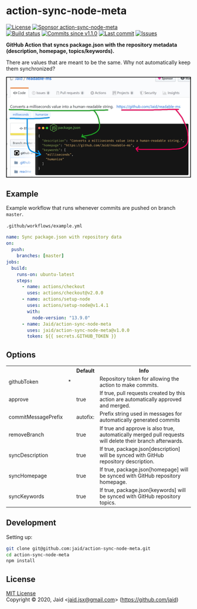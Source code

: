 # action-sync-node-meta


<a href="https://raw.githubusercontent.com/jaid/action-sync-node-meta/master/license.txt"><img src="https://img.shields.io/github/license/jaid/action-sync-node-meta?style=flat-square" alt="License"/></a> <a href="https://github.com/sponsors/jaid"><img src="https://img.shields.io/badge/<3-Sponsor-FF45F1?style=flat-square" alt="Sponsor action-sync-node-meta"/></a>  
<a href="https://actions-badge.atrox.dev/jaid/action-sync-node-meta/goto"><img src="https://img.shields.io/endpoint.svg?style=flat-square&url=https%3A%2F%2Factions-badge.atrox.dev%2Fjaid%2Faction-sync-node-meta%2Fbadge" alt="Build status"/></a> <a href="https://github.com/jaid/action-sync-node-meta/commits"><img src="https://img.shields.io/github/commits-since/jaid/action-sync-node-meta/v1.1.0?style=flat-square&logo=github" alt="Commits since v1.1.0"/></a> <a href="https://github.com/jaid/action-sync-node-meta/commits"><img src="https://img.shields.io/github/last-commit/jaid/action-sync-node-meta?style=flat-square&logo=github" alt="Last commit"/></a> <a href="https://github.com/jaid/action-sync-node-meta/issues"><img src="https://img.shields.io/github/issues/jaid/action-sync-node-meta?style=flat-square&logo=github" alt="Issues"/></a>  

**GitHub Action that syncs package.json with the repository metadata (description, homepage, topics/keywords).**


There are values that are meant to be the same. Why not automatically keep them synchronized?

![Banner](readme/banner.jpg)





## Example

Example workflow that runs whenever commits are pushed on branch `master`.

`.github/workflows/example.yml`
```yaml
name: Sync package.json with repository data
on:
  push:
    branches: [master]
jobs:
  build:
    runs-on: ubuntu-latest
    steps:
      - name: actions/checkout
        uses: actions/checkout@v2.0.0
      - name: actions/setup-node
        uses: actions/setup-node@v1.4.1
        with:
          node-version: "13.9.0"
      - name: Jaid/action-sync-node-meta
        uses: jaid/action-sync-node-meta@v1.0.0
        token: ${{ secrets.GITHUB_TOKEN }}
```







## Options



<table>
<tr>
<th></th>
<th></th>
<th>Default</th>
<th>Info</th>
</tr>
<tr>
<td>githubToken</td>
<td>*</td>
<td></td>
<td>Repository token for allowing the action to make commits.</td>
</tr>
<tr>
<td>approve</td>
<td></td>
<td>true</td>
<td>If true, pull requests created by this action are automatically approved and merged.</td>
</tr>
<tr>
<td>commitMessagePrefix</td>
<td></td>
<td>autofix: </td>
<td>Prefix string used in messages for automatically generated commits</td>
</tr>
<tr>
<td>removeBranch</td>
<td></td>
<td>true</td>
<td>If true and approve is also true, automatically merged pull requests will delete their branch afterwards.</td>
</tr>
<tr>
<td>syncDescription</td>
<td></td>
<td>true</td>
<td>If true, package.json[description] will be synced with GitHub repository description.</td>
</tr>
<tr>
<td>syncHomepage</td>
<td></td>
<td>true</td>
<td>If true, package.json[homepage] will be synced with GitHub repository homepage.</td>
</tr>
<tr>
<td>syncKeywords</td>
<td></td>
<td>true</td>
<td>If true, package.json[keywords] will be synced with GitHub repository topics.</td>
</tr>
</table>











## Development



Setting up:
```bash
git clone git@github.com:jaid/action-sync-node-meta.git
cd action-sync-node-meta
npm install
```


## License
[MIT License](https://raw.githubusercontent.com/jaid/action-sync-node-meta/master/license.txt)  
Copyright © 2020, Jaid \<jaid.jsx@gmail.com> (https://github.com/jaid)
